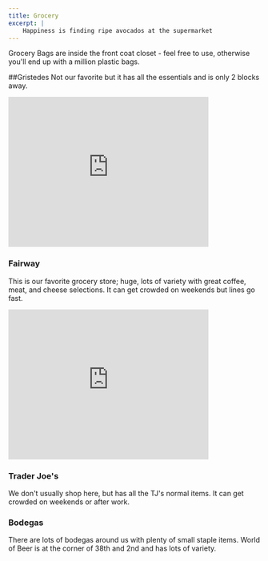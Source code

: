 ```yaml
---
title: Grocery
excerpt: |
    Happiness is finding ripe avocados at the supermarket
---
```


Grocery Bags are inside the front coat closet - feel free to use, otherwise you'll end up with a million plastic bags.

##Gristedes
Not our favorite but it has all the essentials and is only 2 blocks away.

<iframe src="https://www.google.com/maps/embed?pb=!1m18!1m12!1m3!1d12089.691040594253!2d-73.97722940054012!3d40.75272553847824!2m3!1f0!2f0!3f0!3m2!1i1024!2i768!4f13.1!3m3!1m2!1s0x0%3A0x36855d43eda90bfe!2sGristedes+Foods!5e0!3m2!1sen!2sus!4v1512937645728" width="400" height="300" frameborder="0" style="border:0" allowfullscreen></iframe>

### Fairway
This is our favorite grocery store; huge, lots of variety with great coffee, meat, and cheese selections.  It can get crowded on weekends but lines go fast.

<iframe src="https://www.google.com/maps/embed?pb=!1m18!1m12!1m3!1d48358.76825211959!2d-74.00349386352532!3d40.75271991547722!2m3!1f0!2f0!3f0!3m2!1i1024!2i768!4f13.1!3m3!1m2!1s0x0%3A0x592fc9a8f243ede9!2sFairway+Market+Kips+Bay!5e0!3m2!1sen!2sus!4v1512937693723" width="400" height="300" frameborder="0" style="border:0" allowfullscreen></iframe>

### Trader Joe's
We don't usually shop here, but has all the TJ's normal items.  It can get crowded on weekends or after work.

### Bodegas
There are lots of bodegas around us with plenty of small staple items.   World of Beer is at the corner of 38th and 2nd and has lots of variety.
